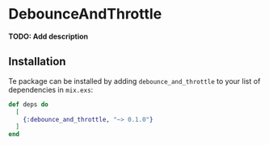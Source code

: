 # DebounceAndThrottle

**TODO: Add description**

## Installation

Te package can be installed by adding `debounce_and_throttle` to your list of dependencies in `mix.exs`:

```elixir
def deps do
  [
    {:debounce_and_throttle, "~> 0.1.0"}
  ]
end
```